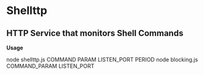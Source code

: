 Shellttp
==============

HTTP Service that monitors Shell Commands
--------------

**Usage**

node shellttp.js COMMAND PARAM LISTEN_PORT PERIOD
node blocking.js COMMAND_PARAM LISTEN_PORT